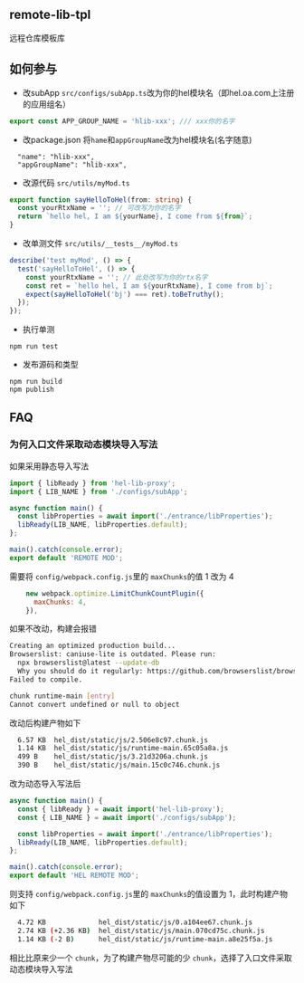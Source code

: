 ## remote-lib-tpl
远程仓库模板库

## 如何参与
- 改subApp
`src/configs/subApp.ts`改为你的hel模块名（即hel.oa.com上注册的应用组名）
```ts
export const APP_GROUP_NAME = 'hlib-xxx'; /// xxx你的名字
```

- 改package.json
将`hame`和`appGroupName`改为hel模块名(名字随意)
```
  "name": "hlib-xxx",
  "appGroupName": "hlib-xxx",
```

- 改源代码
`src/utils/myMod.ts`
```ts
export function sayHelloToHel(from: string) {
  const yourRtxName = ''; // 可改写为你的名字
  return `hello hel, I am ${yourName}, I come from ${from}`;
}
```

- 改单测文件
`src/utils/__tests__/myMod.ts`
```ts
describe('test myMod', () => {
  test('sayHelloToHel', () => {
    const yourRtxName = ''; // 此处改写为你的rtx名字
    const ret = `hello hel, I am ${yourRtxName}, I come from bj`;
    expect(sayHelloToHel('bj') === ret).toBeTruthy();
  });
});
```

- 执行单测
```
npm run test
```

- 发布源码和类型
```
npm run build
npm publish
```

## FAQ
### 为何入口文件采取动态模块导入写法
如果采用静态导入写法

```ts
import { libReady } from 'hel-lib-proxy';
import { LIB_NAME } from './configs/subApp';

async function main() {
  const libProperties = await import('./entrance/libProperties');
  libReady(LIB_NAME, libProperties.default);
};

main().catch(console.error);
export default 'REMOTE MOD';
```

需要将 `config/webpack.config.js`里的 `maxChunks`的值 1 改为 4
```js
    new webpack.optimize.LimitChunkCountPlugin({
      maxChunks: 4,
    }),
```
如果不改动，构建会报错

```bash
Creating an optimized production build...
Browserslist: caniuse-lite is outdated. Please run:
  npx browserslist@latest --update-db
  Why you should do it regularly: https://github.com/browserslist/browserslist#browsers-data-updating
Failed to compile.

chunk runtime-main [entry]
Cannot convert undefined or null to object
```

改动后构建产物如下

```bash
  6.57 KB  hel_dist/static/js/2.506e8c97.chunk.js
  1.14 KB  hel_dist/static/js/runtime-main.65c05a8a.js
  499 B    hel_dist/static/js/3.21d3206a.chunk.js
  390 B    hel_dist/static/js/main.15c0c746.chunk.js
```

改为动态导入写法后

```ts
async function main() {
  const { libReady } = await import('hel-lib-proxy');
  const { LIB_NAME } = await import('./configs/subApp');

  const libProperties = await import('./entrance/libProperties');
  libReady(LIB_NAME, libProperties.default);
};

main().catch(console.error);
export default 'HEL REMOTE MOD';
```

则支持 `config/webpack.config.js`里的 `maxChunks`的值设置为 1，此时构建产物如下

```bash
  4.72 KB             hel_dist/static/js/0.a104ee67.chunk.js
  2.74 KB (+2.36 KB)  hel_dist/static/js/main.070cd75c.chunk.js
  1.14 KB (-2 B)      hel_dist/static/js/runtime-main.a8e25f5a.js
```

相比比原来少一个 `chunk`，为了构建产物尽可能的少 `chunk`，选择了入口文件采取动态模块导入写法
